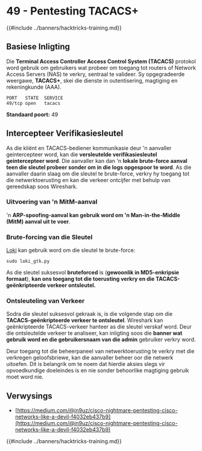 # 49 - Pentesting TACACS+

{{#include ../banners/hacktricks-training.md}}

## Basiese Inligting

Die **Terminal Access Controller Access Control System (TACACS)** protokol word gebruik om gebruikers wat probeer om toegang tot routers of Network Access Servers (NAS) te verkry, sentraal te valideer. Sy opgegradeerde weergawe, **TACACS+**, skei die dienste in outentisering, magtiging en rekeningkunde (AAA).
```
PORT   STATE  SERVICE
49/tcp open   tacacs
```
**Standaard poort:** 49

## Intercepteer Verifikasiesleutel

As die kliënt en TACACS-bediener kommunikasie deur 'n aanvaller geintercepteer word, kan die **versleutelde verifikasiesleutel geintercepteer word**. Die aanvaller kan dan 'n **lokale brute-force aanval teen die sleutel probeer sonder om in die logs opgespoor te word**. As die aanvaller daarin slaag om die sleutel te brute-force, verkry hy toegang tot die netwerktoerusting en kan die verkeer ontcijfer met behulp van gereedskap soos Wireshark.

### Uitvoering van 'n MitM-aanval

'n **ARP-spoofing-aanval kan gebruik word om 'n Man-in-the-Middle (MitM) aanval uit te voer**.

### Brute-forcing van die Sleutel

[Loki](https://c0decafe.de/svn/codename_loki/trunk/) kan gebruik word om die sleutel te brute-force:
```
sudo loki_gtk.py
```
As die sleutel suksesvol **bruteforced** is (**gewoonlik in MD5-enkripsie formaat**), **kan ons toegang tot die toerusting verkry en die TACACS-geënkripteerde verkeer ontsleutel.**

### Ontsleuteling van Verkeer

Sodra die sleutel suksesvol gekraak is, is die volgende stap om die **TACACS-geënkripteerde verkeer te ontsleutel**. Wireshark kan geënkripteerde TACACS-verkeer hanteer as die sleutel verskaf word. Deur die ontsleutelde verkeer te analiseer, kan inligting soos die **banner wat gebruik word en die gebruikersnaam van die admin** gebruiker verkry word.

Deur toegang tot die beheerpaneel van netwerktoerusting te verkry met die verkregen geloofsbriewe, kan die aanvaller beheer oor die netwerk uitoefen. Dit is belangrik om te noem dat hierdie aksies slegs vir opvoedkundige doeleindes is en nie sonder behoorlike magtiging gebruik moet word nie.

## Verwysings

- [https://medium.com/@in9uz/cisco-nightmare-pentesting-cisco-networks-like-a-devil-f4032eb437b9](https://medium.com/@in9uz/cisco-nightmare-pentesting-cisco-networks-like-a-devil-f4032eb437b9)

{{#include ../banners/hacktricks-training.md}}
